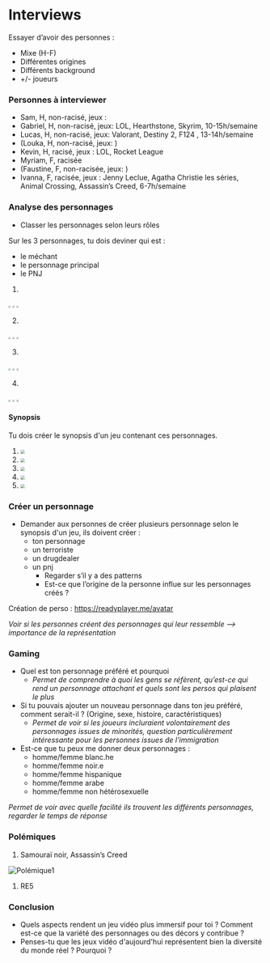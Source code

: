 # Interviews

Essayer d’avoir des personnes :

- Mixe (H-F)
- Différentes origines
- Différents background
- +/- joueurs

### Personnes à interviewer

- Sam, H, non-racisé, jeux :
- Gabriel, H, non-racisé, jeux: LOL, Hearthstone, Skyrim, 10-15h/semaine
- Lucas, H, non-racisé, jeux: Valorant, Destiny 2, F124 , 13-14h/semaine
- (Louka, H, non-racisé, jeux: )
- Kevin, H, racisé, jeux : LOL, Rocket League
- Myriam, F, racisée
- (Faustine, F, non-racisée, jeux: )
- Ivanna, F, racisée, jeux : Jenny Leclue, Agatha Christie les séries, Animal Crossing, Assassin’s Creed, 6-7h/semaine

### Analyse des personnages

- Classer les personnages selon leurs rôles

Sur les 3 personnages, tu dois deviner qui est :

- le méchant
- le personnage principal
- le PNJ

1. 

<img src="C:\Users\leyla\Desktop\ma-thesis\DATA\Personnages\Interview\Part1\P1.1.png" style="zoom:25%;" />

<img src="C:\Users\leyla\Desktop\ma-thesis\DATA\Personnages\Interview\Part1\P1.2.png" style="zoom:25%;" />

<img src="C:\Users\leyla\Desktop\ma-thesis\DATA\Personnages\Interview\Part1\P1.3.png" style="zoom:25%;" />

2. 

<img src="C:\Users\leyla\Desktop\ma-thesis\DATA\Personnages\Interview\Part1\P2.1.png" style="zoom:25%;" />

<img src="C:\Users\leyla\Desktop\ma-thesis\DATA\Personnages\Interview\Part1\P2.2.png" style="zoom:25%;" />

<img src="C:\Users\leyla\Desktop\ma-thesis\DATA\Personnages\Interview\Part1\P2.3.png" style="zoom:25%;" />

3. 

<img src="C:\Users\leyla\Desktop\ma-thesis\DATA\Personnages\Interview\Part1\P4.1.png" style="zoom:25%;" />

<img src="C:\Users\leyla\Desktop\ma-thesis\DATA\Personnages\Interview\Part1\P4.2.png" style="zoom:25%;" />

<img src="C:\Users\leyla\Desktop\ma-thesis\DATA\Personnages\Interview\Part1\P4.3.png" style="zoom:25%;" />

4. 

<img src="C:\Users\leyla\Desktop\ma-thesis\DATA\Personnages\Interview\Part1\P5.1.png" style="zoom:25%;" />

<img src="C:\Users\leyla\Desktop\ma-thesis\DATA\Personnages\Interview\Part1\P5.2.png" style="zoom:25%;" />

<img src="C:\Users\leyla\Desktop\ma-thesis\DATA\Personnages\Interview\Part1\P5.3.png" style="zoom:25%;" />



#### Synopsis

Tu dois créer le synopsis d'un jeu contenant ces personnages.

1. <img src="\ma-thesis\DATA\Personnages\Interview\Part2\P1.png" style="zoom:50%;" />





2. <img src="C:\Users\leyla\Desktop\ma-thesis\DATA\Personnages\Interview\Part2\P2.png" style="zoom:50%;" />





3. <img src="C:\Users\leyla\Desktop\ma-thesis\DATA\Personnages\Interview\Part2\P3.png" style="zoom:50%;" />





4. <img src="C:\Users\leyla\Desktop\ma-thesis\DATA\Personnages\Interview\Part2\P4.png" style="zoom:50%;" />





5. <img src="C:\Users\leyla\Desktop\ma-thesis\DATA\Personnages\Interview\Part2\P5.png" style="zoom:50%;" />



### Créer un personnage

- Demander aux personnes de créer plusieurs personnage selon le synopsis d'un jeu, ils doivent créer : 
  - ton personnage
  - un terroriste
  - un drugdealer
  - un pnj
    - Regarder s’il y a des patterns
    - Est-ce que l’origine de la personne influe sur les personnages créés ?

Création de perso : https://readyplayer.me/avatar

*Voir si les personnes créent des personnages qui leur ressemble —> importance de la représentation*

### Gaming

- Quel est ton personnage préféré et pourquoi
  - *Permet de comprendre à quoi les gens se réfèrent, qu’est-ce qui rend un personnage attachant et quels sont les persos qui plaisent le plus*
- Si tu pouvais ajouter un nouveau personnage dans ton jeu préféré, comment serait-il ? (Origine, sexe, histoire, caractéristiques)
  - *Permet de voir si les joueurs incluraient volontairement des personnages issues de minorités, question particulièrement intéressante pour les personnes issues de l’immigration*
- Est-ce que tu peux me donner deux personnages :
  - homme/femme blanc.he
  - homme/femme noir.e
  - homme/femme hispanique
  - homme/femme arabe
  - homme/femme non hétérosexuelle

*Permet de voir avec quelle facilité ils trouvent les différents personnages, regarder le temps de réponse*

### Polémiques

1. Samouraï noir, Assassin’s Creed

![Polémique1](C:\Users\leyla\Desktop\ma-thesis\DATA\Personnages\Interview\Part3\Polémique1.png)

1. RE5



### Conclusion

- Quels aspects rendent un jeu vidéo plus immersif pour toi ? Comment est-ce que la variété des personnages ou des décors y contribue ?
- Penses-tu que les jeux vidéo d'aujourd'hui représentent bien la diversité du monde réel ? Pourquoi ?
